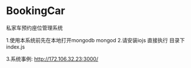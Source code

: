 # BookingCar
私家车预约座位管理系统

1.使用本系统前先在本地打开mongodb
  mongod
2.请安装iojs 直接执行 目录下 index.js

3.系统事例: http://172.106.32.23:3000/

